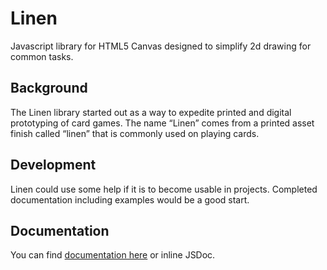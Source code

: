 # Linen
Javascript library for HTML5 Canvas designed to simplify 2d drawing for common tasks.

## Background
The Linen library started out as a way to expedite printed and digital prototyping of card games. The name “Linen” comes from a printed asset finish called “linen” that is commonly used on playing cards.

## Development
Linen could use some help if it is to become usable in projects. Completed documentation including examples would be a good start. 

## Documentation
You can find [documentation here](https://github.com/BrianWendt/Linen/Documentation) or inline JSDoc.
